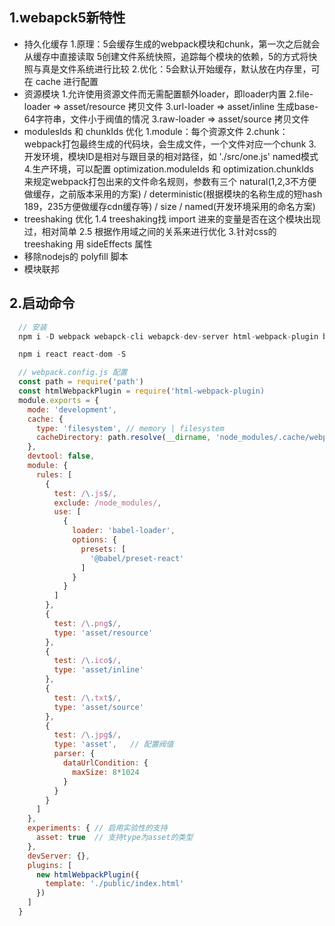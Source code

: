 
## 1.webapck5新特性
- 持久化缓存
    1.原理：5会缓存生成的webpack模块和chunk，第一次之后就会从缓存中直接读取
           5创建文件系统快照，追踪每个模块的依赖，5的方式将快照与真是文件系统进行比较
    2.优化：5会默认开始缓存，默认放在内存里，可在 cache 进行配置
- 资源模块
    1.允许使用资源文件而无需配置额外loader，即loader内置
    2.file-loader => asset/resource 拷贝文件
    3.url-loader  => asset/inline   生成base-64字符串，文件小于阀值的情况
    3.raw-loader  => asset/source   拷贝文件
- modulesIds 和 chunkIds 优化
    1.module：每个资源文件
    2.chunk：webpack打包最终生成的代码块，会生成文件，一个文件对应一个chunk
    3.开发环境，模块ID是相对与跟目录的相对路径，如 './src/one.js' named模式
    4.生产环境，可以配置 optimization.moduleIds 和 optimization.chunkIds 来规定webpack打包出来的文件命名规则，参数有三个 natural(1,2,3不方便做缓存，之前版本采用的方案) / deterministic(根据模块的名称生成的短hash 189，235方便做缓存cdn缓存等) / size / named(开发环境采用的命名方案)
- treeshaking 优化
    1.4 treeshaking找 import 进来的变量是否在这个模块出现过，相对简单
    2.5 根据作用域之间的关系来进行优化
    3.针对css的treeshaking 用 sideEffects 属性
- 移除nodejs的 polyfill 脚本
- 模块联邦

## 2.启动命令
```js
  // 安装
  npm i -D webpack webapck-cli webapck-dev-server html-webpack-plugin babel-loader @babel-core @babel-preset-env @babel-preset-react style-loader css-loader

  npm i react react-dom -S
```
```js
  // webpack.config.js 配置
  const path = require('path')
  const htmlWebpackPlugin = require('html-webpack-plugin)
  module.exports = {
    mode: 'development',
    cache: {
      type: 'filesystem', // memory | filesystem
      cacheDirectory: path.resolve(__dirname, 'node_modules/.cache/webpack)
    },
    devtool: false,
    module: {
      rules: [
        {
          test: /\.js$/,
          exclude: /node_modules/,
          use: [
            {
              loader: 'babel-loader',
              options: {
                presets: [
                  '@babel/preset-react'
                ]
              }
            }
          ]
        },
        {
          test: /\.png$/,
          type: 'asset/resource'
        },
        {
          test: /\.ico$/,
          type: 'asset/inline'
        },
        {
          test: /\.txt$/,
          type: 'asset/source'
        },
        {
          test: /\.jpg$/,
          type: 'asset',   // 配置阀值
          parser: {
            dataUrlCondition: {
              maxSize: 8*1024
            }
          }
        }
      ]
    },
    experiments: { // 启用实验性的支持
      asset: true  // 支持type为asset的类型
    },
    devServer: {},
    plugins: [
      new htmlWebpackPlugin({
        template: './public/index.html'
      })
    ]
  }
```

